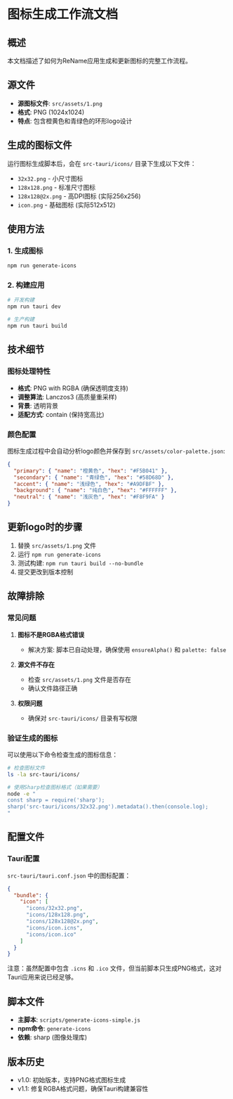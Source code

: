 # 图标生成工作流文档

## 概述

本文档描述了如何为ReName应用生成和更新图标的完整工作流程。

## 源文件

- **源图标文件**: `src/assets/1.png`
- **格式**: PNG (1024x1024)
- **特点**: 包含橙黄色和青绿色的环形logo设计

## 生成的图标文件

运行图标生成脚本后，会在 `src-tauri/icons/` 目录下生成以下文件：

- `32x32.png` - 小尺寸图标
- `128x128.png` - 标准尺寸图标  
- `128x128@2x.png` - 高DPI图标 (实际256x256)
- `icon.png` - 基础图标 (实际512x512)

## 使用方法

### 1. 生成图标

```bash
npm run generate-icons
```

### 2. 构建应用

```bash
# 开发构建
npm run tauri dev

# 生产构建
npm run tauri build
```

## 技术细节

### 图标处理特性

- **格式**: PNG with RGBA (确保透明度支持)
- **调整算法**: Lanczos3 (高质量重采样)
- **背景**: 透明背景
- **适配方式**: contain (保持宽高比)

### 颜色配置

图标生成过程中会自动分析logo颜色并保存到 `src/assets/color-palette.json`:

```json
{
  "primary": { "name": "橙黄色", "hex": "#F5B041" },
  "secondary": { "name": "青绿色", "hex": "#58D68D" },
  "accent": { "name": "浅绿色", "hex": "#A9DFBF" },
  "background": { "name": "纯白色", "hex": "#FFFFFF" },
  "neutral": { "name": "浅灰色", "hex": "#F8F9FA" }
}
```

## 更新logo时的步骤

1. 替换 `src/assets/1.png` 文件
2. 运行 `npm run generate-icons`
3. 测试构建: `npm run tauri build --no-bundle`
4. 提交更改到版本控制

## 故障排除

### 常见问题

1. **图标不是RGBA格式错误**
   - 解决方案: 脚本已自动处理，确保使用 `ensureAlpha()` 和 `palette: false`

2. **源文件不存在**
   - 检查 `src/assets/1.png` 文件是否存在
   - 确认文件路径正确

3. **权限问题**
   - 确保对 `src-tauri/icons/` 目录有写权限

### 验证生成的图标

可以使用以下命令检查生成的图标信息：

```bash
# 检查图标文件
ls -la src-tauri/icons/

# 使用Sharp检查图标格式（如果需要）
node -e "
const sharp = require('sharp');
sharp('src-tauri/icons/32x32.png').metadata().then(console.log);
"
```

## 配置文件

### Tauri配置

`src-tauri/tauri.conf.json` 中的图标配置：

```json
{
  "bundle": {
    "icon": [
      "icons/32x32.png",
      "icons/128x128.png", 
      "icons/128x128@2x.png",
      "icons/icon.icns",
      "icons/icon.ico"
    ]
  }
}
```

注意：虽然配置中包含 `.icns` 和 `.ico` 文件，但当前脚本只生成PNG格式，这对Tauri应用来说已经足够。

## 脚本文件

- **主脚本**: `scripts/generate-icons-simple.js`
- **npm命令**: `generate-icons`
- **依赖**: sharp (图像处理库)

## 版本历史

- v1.0: 初始版本，支持PNG格式图标生成
- v1.1: 修复RGBA格式问题，确保Tauri构建兼容性